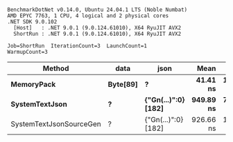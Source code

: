 ```

BenchmarkDotNet v0.14.0, Ubuntu 24.04.1 LTS (Noble Numbat)
AMD EPYC 7763, 1 CPU, 4 logical and 2 physical cores
.NET SDK 9.0.102
  [Host]   : .NET 9.0.1 (9.0.124.61010), X64 RyuJIT AVX2
  ShortRun : .NET 9.0.1 (9.0.124.61010), X64 RyuJIT AVX2

Job=ShortRun  IterationCount=3  LaunchCount=1  
WarmupCount=3  

```
| Method                  | data     | json                | Mean      | Error    | StdDev   | Min       | Max       | Gen0   | Allocated |
|------------------------ |--------- |-------------------- |----------:|---------:|---------:|----------:|----------:|-------:|----------:|
| **MemoryPack**              | **Byte[89]** | **?**                   |  **41.41 ns** | **12.52 ns** | **0.686 ns** |  **40.90 ns** |  **42.19 ns** | **0.0062** |     **104 B** |
| **SystemTextJson**          | **?**        | **{&quot;Gn(...)&quot;:0} [182]** | **949.89 ns** | **74.71 ns** | **4.095 ns** | **947.21 ns** | **954.60 ns** | **0.0057** |     **104 B** |
| SystemTextJsonSourceGen | ?        | {&quot;Gn(...)&quot;:0} [182] | 926.66 ns | 11.02 ns | 0.604 ns | 926.21 ns | 927.35 ns | 0.0057 |     104 B |

